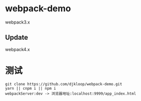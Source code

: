 # webpack-demo
webpack3.x
## Update
webpack4.x

# 测试
````git
git clone https://github.com/djkloop/webpack-demo.git
yarn || cnpm i || npm i
webpackServer:dev -> 浏览器地址:localhost:9999/app_index.html
````